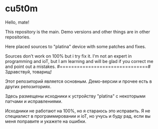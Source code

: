 # cu5t0m
 Hello, mate!

 This repository is the main.
 Demo versions and other things are in other repositories.
 
 Here placed sources to "platina" device with some patches and fixes.

 Sources don't work on 100% but i try fix it.
 I'm not an expert in programming and ioT, but I am learning and will be glad if you correct me and point out a mistakes.
#===============================#
 Здравствуй, товарищ!

 Этот репозиторий является основным.
 Демо-версии и прочее есть в других репозиториях.
 
 Здесь размещены исходники к устройству "platina" с некоторыми патчами и исправлениями.

 Исходники не работают на 100%, но я стараюсь это исправить.
 Я не специалист в программировании и ioT, но учусь и буду рад, если вы меня поправите и укажете на ошибки. 

